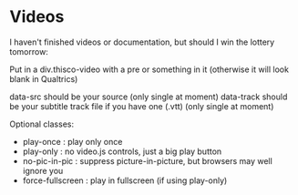 # Videos

I haven't finished videos or documentation, but should I win the lottery tomorrow:

Put in a div.thisco-video with a pre or something in it (otherwise it will look blank in Qualtrics)

data-src should be your source (only single at moment)
data-track should be your subtitle track file if you have one (.vtt) (only single at moment)

Optional classes:
- play-once : play only once
- play-only : no video.js controls, just a big play button
- no-pic-in-pic : suppress picture-in-picture, but browsers may well ignore you
- force-fullscreen : play in fullscreen (if using play-only)
